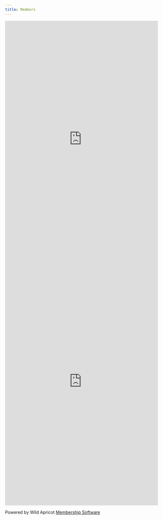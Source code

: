 ```yaml
---
title: Members
---
```


<div class="grid">

<article>
<iframe frameborder="no" height="800px" https:="" onload="tryToEnableWACookies(" src="https://vfc-members.wildapricot.org/widget/Sys/Profile" width="100%"></iframe><br />
</article>

<article>
  <iframe frameborder="no" height="800px" https:="" onload="tryToEnableWACookies(" src="https://vfc-members.wildapricot.org/widget/join-us" width="100%"></iframe><br />
</article>


</div>

<script  type="text/javascript" language="javascript" src="https://vfc-members.wildapricot.org/Common/EnableCookies.js" ></script>
Powered by Wild Apricot <a href="http://www.wildapricot.com/features" target="_blank">Membership Software</a>
